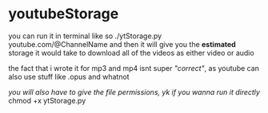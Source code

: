 # youtubeStorage

you can run it in terminal like so
./ytStorage.py youtube.com/@ChannelName
and then it will give you the **estimated** storage it would take to download all of the videos as either video or audio

the fact that i wrote it for mp3 and mp4 isnt super *"correct"*, as youtube can also use stuff like .opus and whatnot

*you will also have to give the file permissions, yk if you wanna run it directly*
chmod +x ytStorage.py

